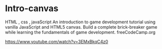 # Intro-canvas
HTML , css , javaScript 
An introduction to game development tutorial using vanilla JavaScript and HTML5 canvas.
Build a complete brick-breaker game while learning the fundamentals of game development.
freeCodeCamp.org

https://www.youtube.com/watch?v=3EMxBkqC4z0

